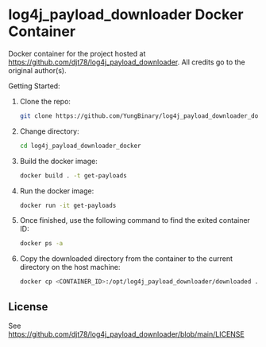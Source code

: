 # log4j_payload_downloader Docker Container

Docker container for the project hosted at https://github.com/djt78/log4j_payload_downloader.
All credits go to the original author(s).

Getting Started:

1. Clone the repo:
    ```sh
    git clone https://github.com/YungBinary/log4j_payload_downloader_docker.git
    ```

2. Change directory:
    ```sh
    cd log4j_payload_downloader_docker
    ```

3. Build the docker image:
    ```sh
    docker build . -t get-payloads
    ```

4. Run the docker image:
    ```sh
    docker run -it get-payloads
    ```

5. Once finished, use the following command to find the exited container ID:
    ```sh
    docker ps -a
    ```

6. Copy the downloaded directory from the container to the current directory on the host machine:
    ```sh
    docker cp <CONTAINER_ID>:/opt/log4j_payload_downloader/downloaded .
    ```

## License

See https://github.com/djt78/log4j_payload_downloader/blob/main/LICENSE
